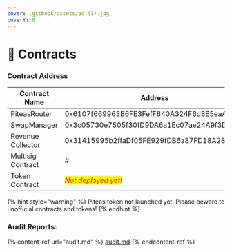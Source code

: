 ```yaml
---
cover: .gitbook/assets/ad (1).jpg
coverY: 0
---
```


# 📄 Contracts

### Contract Address

<table><thead><tr><th width="291">Contract Name</th><th>Address</th></tr></thead><tbody><tr><td>PiteasRouter</td><td>0x6107f669963B6FE3FefF640A324F6d8E5eaA7743</td></tr><tr><td>SwapManager</td><td>0x3c05730e7505f30fD9DA6a1Ec07ae24A9f3D1b4E</td></tr><tr><td>Revenue Collector</td><td>0x31415995b2ffaDf05FE929fDB6a87FD18A2817dD</td></tr><tr><td>Multisig Contract</td><td>#</td></tr><tr><td>Token Contract</td><td><em><mark style="color:red;">Not deployed yet!</mark></em></td></tr></tbody></table>

{% hint style="warning" %}
Piteas token not launched yet. Please beware to unofficial contracts and tokens!
{% endhint %}

### Audit Reports:

{% content-ref url="audit.md" %}
[audit.md](audit.md)
{% endcontent-ref %}
